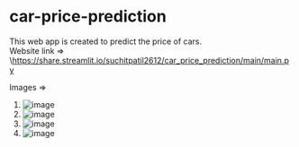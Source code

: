 # car-price-prediction

This web app is created to predict the price of cars.<br>
Website link => \https://share.streamlit.io/suchitpatil2612/car_price_prediction/main/main.py <br>

Images =>

  1. ![image](https://user-images.githubusercontent.com/71517975/131456498-a2851922-9a02-47a9-b4b2-4e04f5b86656.png)
  2. ![image](https://user-images.githubusercontent.com/71517975/131456638-7708bd58-48cc-4073-a9c1-13ffa92078a2.png)
  3. ![image](https://user-images.githubusercontent.com/71517975/131456375-cb098efb-9af4-45db-b7b4-49c8d61f4d4a.png)
  4. ![image](https://user-images.githubusercontent.com/71517975/131456414-09eeb49c-de60-4300-9a75-356f95acd9cc.png)
